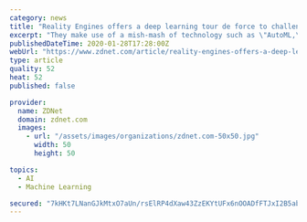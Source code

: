 ```yaml
---
category: news
title: "Reality Engines offers a deep learning tour de force to challenge Amazon et al in Enterprise AI"
excerpt: "They make use of a mish-mash of technology such as \"AutoML,\" of varying sophistication and quality. The Reality Engines offering goes up a level above simple program functions like those to more substantial corporate applications. They include such apps as how to optimize a company's spend on cloud computing services fees; financial metrics ..."
publishedDateTime: 2020-01-28T17:28:00Z
webUrl: "https://www.zdnet.com/article/reality-engines-offers-a-deep-learning-tour-de-force-to-challenge-amazon-et-al-in-enterprise-ai/"
type: article
quality: 52
heat: 52
published: false

provider:
  name: ZDNet
  domain: zdnet.com
  images:
    - url: "/assets/images/organizations/zdnet.com-50x50.jpg"
      width: 50
      height: 50

topics:
  - AI
  - Machine Learning

secured: "7kHKt7LNanGJkMtxO7aUn/rsElRP4dXaw43ZzEKYtUFx6nOOADfFTJxI2B5abxtR3Z12v3OXbLAD5K2WvMnebepvcf/2Uhj/HqXXOafgeiWYsbQOzsL8jGjX5sLayA6VW3593aDSKNCTS23I6C95UvHPovJYQIdjRDiGu3sdbjBHmVadfTalsEQ5L8Y0xuSmo7RTC8wWdXsxaUHObumdN8EclDeJxhDGAfIlShimaiVNPlcZ8tidjlz67lRy3qmYnieilGpsd9OJtiGN22aEp2k/Wo2wKK+vn9/NU+tjapQlcedTKx6cH7kPGK2yDmDEguerAS6iU87euHk6wiaviezZ5p4b4vFVGa8DJGcQCPw6kfv7pO3hKl6yJJvHLdFeDTf57tjrvlrJ/Uv42z+9oAxu7Q7t7+mr3CEPD4g/vWs+3uJojxLuUZiUENu0c7G4ycrFPQ4WmQHQ1zUoWIbBzhrFg/xoG4GNCiKSGPO9Ii8=;W68q3d7X5ryol6YYjtu7YQ=="
---
```


